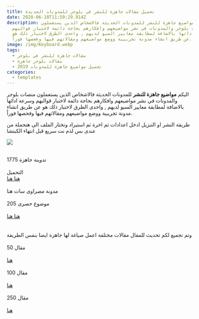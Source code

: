 ```yaml
---
title: تحميل مقالات جاهزة للنشر في بلوجر للمدونات الجديدة
date: 2020-06-10T11:59:29.914Z
description: اليكم مواضيع جاهزة للنشر للمدونات الحديثة فالاشخاص الذين يستعملون
  منصات بلوجر والمدونات في نشر مواضيعهم وافكارهم بحاجة دائمة لاختبار قوالبهم
  وسرعة ادائها بالاضافة لمطابقة معايير السيو لديهم , واحدى الطرق لاختبار ذلك هو
  عن طريق انشاء مدونة تجريبية ووضع مواضيعهم ومقالاتهم فيها وفحصها فوراً.
image: /img/Keyboard.webp
tags:
  - مقالات جاهزة للنشر في بلوجر
  - مقالات بلوجر جاهزة
  - تحميل مواضيع جاهزة للمدونات 2019
categories:
  - templates
---
```



<!--StartFragment-->

اليكم **مواضيع جاهزة للنشر** للمدونات الحديثة فالاشخاص الذين يستعملون منصات بلوجر والمدونات في نشر مواضيعهم وافكارهم بحاجة دائمة لاختبار قوالبهم وسرعة ادائها بالاضافة لمطابقة معايير السيو لديهم , واحدى الطرق لاختبار ذلك هو عن طريق انشاء مدونة تجريبية ووضع مواضيعهم ومقالاتهم فيها وفحصها فوراً.

طريقة النشر او التنزيل ادخل اعدادات ثم اخرة ثم استيراد وتختار الملف الى هتحملة من عندى بس لذم نت سريع قبل انتهاء الكبتشا

[![](https://1.bp.blogspot.com/-UtYTqQlrXtc/Xa3tAbESLDI/AAAAAAAAIjQ/URzcvfRnqjMyjPn97DseUn9fldsNyqkKACLcBGAsYHQ/s1600/l.png)](https://1.bp.blogspot.com/-UtYTqQlrXtc/Xa3tAbESLDI/AAAAAAAAIjQ/URzcvfRnqjMyjPn97DseUn9fldsNyqkKACLcBGAsYHQ/s1600/l.png)

\
1775 تدوينة جاهزة\
\
التحميل\
[هنا هنا](https://agbnyhazaa.blogspot.com/p/blog-page_13.html?link=http%3A%2F%2Fcorneey.com%2Fw2fiHj)\
\
مدونة مصراوى سات هنا\
\
205 موضوع حصرى\
\
[هنا هنا](https://agbnyhazaa.blogspot.com/p/blog-page_13.html?link=http%3A%2F%2Fcorneey.com%2Fw2foqO)\
\
\
وتم تجميع لكم تحديث للمقال مقالات مختلفة اعمل صياغة لها جاهزة ايضا بنفس الطريقة\
\
50 مقال\
\
[هنا](https://agbnyhazaa.blogspot.com/p/blog-page_13.html?link=https%3A%2F%2Fmega.nz%2F%23!XBA0xaZb!iq08Vatv5dC_KMJKqXrwAWRLTaXveTAay0v7laJRgyw)\
\
100 مقال\
\
[هنا](https://agbnyhazaa.blogspot.com/p/blog-page_13.html?link=https%3A%2F%2Fmega.nz%2F%23!DNJg0IqL!uhiQgTebNPXYkSMNSSxpu5IHf_19IucXrMbEes9qtwo)\
\
250 مقال\
\
[هنا](https://agbnyhazaa.blogspot.com/p/blog-page_13.html?link=https%3A%2F%2Fmega.nz%2F%23!TYY22SrI!89eBhcAoZIOIVYO4-EBZ8_NGVJP4PThRfGpjfk_EVPM)

<!--EndFragment-->